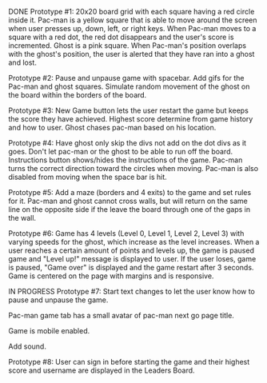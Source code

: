 DONE
Prototype #1: 20x20 board grid with each square having a red circle inside it. Pac-man is a yellow square that is able to move around the screen when user presses up, down, left, or right keys. When Pac-man moves to a square with a red dot, the red dot disappears and the user's score is incremented. Ghost is a pink square. When Pac-man's position overlaps with the ghost's position, the user is alerted that they have ran into a ghost and lost.

Prototype #2: Pause and unpause game with spacebar. Add gifs for the Pac-man and ghost squares. Simulate random movement of the ghost on the board within the borders of the board.

Prototype #3: New Game button lets the user restart the game but keeps the score they have achieved. Highest score determine from game history and how to user. Ghost chases pac-man based on his location.

Prototype #4: Have ghost only skip the divs not add on the dot divs as it goes. Don't let pac-man or the ghost to be able to run off the board. Instructions button shows/hides the instructions of the game. Pac-man turns the correct direction toward the circles when moving. Pac-man is also disabled from moving when the space bar is hit.

Prototype #5: Add a maze (borders and 4 exits) to the game and set rules for it. Pac-man and ghost cannot cross walls, but will return on the same line on the opposite side if the leave the board through one of the gaps in the wall.


Prototype #6: Game has 4 levels (Level 0, Level 1, Level 2, Level 3) with varying speeds for the ghost, which increase as the level increases. When a user reaches a certain amount of points and levels up, the game is paused game and "Level up!" message is displayed to user. If the user loses, game is paused, "Game over" is displayed and the game restart after 3 seconds. Game is centered on the page with margins and is responsive.




IN PROGRESS
Prototype #7: Start text changes to let the user know how to pause and unpause the game.

Pac-man game tab has a small avatar of pac-man next go page title.

Game is mobile enabled.

Add sound. 


Prototype #8: User can sign in before starting the game and their highest score and username are displayed in the Leaders Board.
